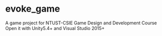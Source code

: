 # evoke_game
A game project for NTUST-CSIE Game Design and Development Course
Open it with Unity5.4+ and Visual Studio 2015+
